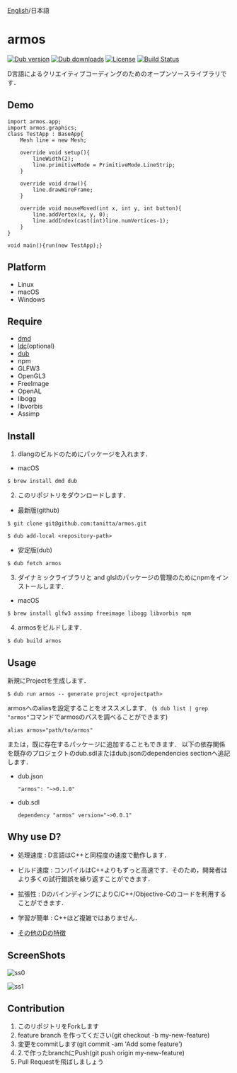 [English](https://github.com/tanitta/armos/blob/master/README.md)/日本語

armos
====

[![Dub version][dub-version]][dub-version-url]
[![Dub downloads][dub-downloads]][dub-downloads-url]
[![License][license-badge]][license-badge-url]
[![Build Status][build-status]][build-status-url]

D言語によるクリエイティブコーディングのためのオープンソースライブラリです．


## Demo

```
import armos.app;
import armos.graphics;
class TestApp : BaseApp{
    Mesh line = new Mesh;

    override void setup(){
        lineWidth(2);
        line.primitiveMode = PrimitiveMode.LineStrip;
    }

    override void draw(){
        line.drawWireFrame;
    }

    override void mouseMoved(int x, int y, int button){
        line.addVertex(x, y, 0);
        line.addIndex(cast(int)line.numVertices-1);
    }
}

void main(){run(new TestApp);}
```

## Platform

- Linux
- macOS
- Windows

## Require

- [dmd](https://dlang.org/)
- [ldc](https://github.com/ldc-developers/ldc)(optional)
- [dub](http://code.dlang.org/)
- npm
- GLFW3
- OpenGL3
- FreeImage
- OpenAL
- libogg
- libvorbis
- Assimp

## Install

1. dlangのビルドのためにパッケージを入れます．
  - macOS
  ```
  $ brew install dmd dub
  ```

2. このリポジトリをダウンロードします．
  - 最新版(github)
  ```
  $ git clone git@github.com:tanitta/armos.git
  ```
  ```
  $ dub add-local <repository-path>
  ```

  - 安定版(dub)
  ```
  $ dub fetch armos
  ```

3. ダイナミックライブラリと and glslのパッケージの管理のためにnpmをインストールします．
  - macOS
  ```
  $ brew install glfw3 assimp freeimage libogg libvorbis npm
  ```

4. armosをビルドします．
  ```
  $ dub build armos
  ```

## Usage

新規にProjectを生成します．

```
$ dub run armos -- generate project <projectpath>
```

armosへのaliasを設定することをオススメします． (`$ dub list | grep "armos"`コマンドでarmosのパスを調べることができます)

```
alias armos="path/to/armos"
```

または，既に存在するパッケージに追加することもできます．
以下の依存関係を既存のプロジェクトのdub.sdlまたはdub.jsonのdependencies sectionへ追記します．

- dub.json

  ```
  "armos": "~>0.1.0"
  ```

- dub.sdl

  ```
  dependency "armos" version="~>0.0.1"
  ```

## Why use D?

- 処理速度 : D言語はC++と同程度の速度で動作します．

- ビルド速度 : コンパイルはC++よりもずっと高速です．そのため，開発者はより多くの試行錯誤を繰り返すことができます．

- 拡張性 : DのバインディングによりC/C++/Objective-Cのコードを利用することができます．

- 学習が簡単 : C++ほど複雑ではありません．

- [その他のDの特徴](http://www.kmonos.net/alang/d/overview.html)


## ScreenShots

![ss0](https://41.media.tumblr.com/2297723261811b737966bc353aa3fb5b/tumblr_o1eruzJSFd1u9jb8mo1_1280.png)

![ss1](https://41.media.tumblr.com/34ca170f2fc91b8b7d789faa6fd85ba3/tumblr_o1bl8yAazQ1u9jb8mo2_r1_1280.png)


## Contribution

1. このリポジトリをForkします
2. feature branch を作ってください(git checkout -b my-new-feature)
3. 変更をcommitします(git commit -am 'Add some feature')
4. 2.で作ったbranchにPush(git push origin my-new-feature)
5. Pull Requestを飛ばしましょう


[dub-version]:       https://img.shields.io/dub/v/armos.svg
[dub-version-url]:   https://code.dlang.org/packages/armos
[dub-downloads]:     https://img.shields.io/dub/dt/armos.svg
[dub-downloads-url]: https://code.dlang.org/packages/armos
[license-badge]:     https://img.shields.io/badge/License-BSL%20v1.0-blue.svg
[license-badge-url]: ./LICENSE
[build-status]:      https://travis-ci.org/tanitta/armos.svg?branch=dev
[build-status-url]:  https://travis-ci.org/tanitta/armos
